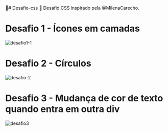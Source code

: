 🚀# Desafio-css 🚀
 Desafio CSS  inspirado pela @MilenaCarecho.
 
 # Desafio 1 - Ícones em camadas
 ![desafio1-1](https://user-images.Círculogithubusercontent.com/54823595/95643702-2c001e00-0a87-11eb-88fe-92deb6889c1c.gif)
 # Desafio 2 - Círculos
 ![desafio-2](https://user-images.githubusercontent.com/54823595/95643838-37077e00-0a88-11eb-9e15-fcb140a99605.gif)
 # Desafio 3 - Mudança de cor de texto quando entra em outra div
 ![desafio3](https://user-images.githubusercontent.com/54823595/95658482-132c5280-0af1-11eb-816c-d5975c90eab0.gif)



